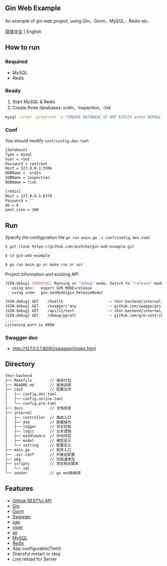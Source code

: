 ## Gin Web Example

An example of gin web project, using Gin、Gorm、MySQL、Redis etc.

[简体中文](./README_ZH.md) | English

## How to run

### Required
- MySQL
- Redis

### Ready
1. Start MySQL & Redis
2. Create three databases: ordin、inspection、risk
```bash
mysql -uroot -prootroot -e "CREATE DATABASE IF NOT EXISTS ordin DEFAULT CHARACTER SET utf8mb4 COLLATE utf8mb4_general_ci;CREATE DATABASE IF NOT EXISTS inspection DEFAULT CHARACTER SET utf8mb4 COLLATE utf8mb4_general_ci;CREATE DATABASE IF NOT EXISTS risk DEFAULT CHARACTER SET utf8mb4 COLLATE utf8mb4_general_ci;"
```

### Conf
You should modify `conf/config.dev.toml`

```bash
[database]
Type = mysql
User = root
Password = rootroot
Host = 127.0.0.1:3306
ODBName =  ordin 
IDBName = inspection 
RDBName = risk

[redis]
Host = 127.0.0.1:6379
Password = ""
db = 0
pool_size = 100
```

## Run

Specify the configuration file `go run main.go -c conf/config.dev.toml`
```bash
$ git clone https://github.com/anzhihe/gin-web-example.git

$ cd gin-web-example

$ go run main.go or make run or air
```
Project information and existing API
```bash
[GIN-debug] [WARNING] Running in "debug" mode. Switch to "release" mode in production.
 - using env:	export GIN_MODE=release
 - using code:	gin.SetMode(gin.ReleaseMode)

[GIN-debug] GET    /health                   --> thor-backend/internal/controller.(*Server).health-fm (3 handlers)
[GIN-debug] GET    /swagger/*any             --> github.com/swaggo/gin-swagger.CustomWrapHandler.func1 (3 handlers)
[GIN-debug] GET    /api/v1/test              --> thor-backend/internal/controller.(*Server).GetServeTest-fm (3 handlers)
[GIN-debug] GET    /debug/pprof/             --> github.com/gin-contrib/pprof.pprofHandler.func1 (3 handlers)
......
Listening port is 8080
```

### Swagger doc

- http://127.0.0.1:8080/swagger/index.html

## Directory 

```bash
thor-backend
├── Makefile        // 编译打包
├── README.md       // 使用说明
├── conf            // 配置文件
│   ├── config.dev.toml
│   ├── config.online.toml
│   └── config.pre.toml
├── docs            // 文档目录
├── internal    
│   ├── controller  // 路由入口
│   ├── dao         // 数据操作
│   ├── logger      // 日志封装
│   ├── logic       // 业务逻辑
│   ├── middleware  // 中间件层
│   ├── model       // 模型定义
│   └── setting     // 配置定义
├── main.go         // 程序入口
├── .air.conf       // 热重启配置
├── pkg             // 外部通用包
├── scripts         // 项目相关脚本
│   └── sql
└── vendor          // go mod依赖库
```

## Features

- [Github RESTful API](https://docs.github.com/cn/rest)
- [Gin](https://github.com/gin-gonic/gin)
- [Gorm](https://gorm.io)
- [Swagger](https://github.com/swaggo/gin-swagger)
- [zap](https://github.com/uber-go/zap)
- [viper](https://github.com/spf13/viper)
- [air](https://github.com/cosmtrek/air)
- [MySQL](https://www.mysql.com/)
- [Redis](https://github.com/redis/redis)
- App configurable(Toml)
- Graceful restart or stop
- Live reload for Server
